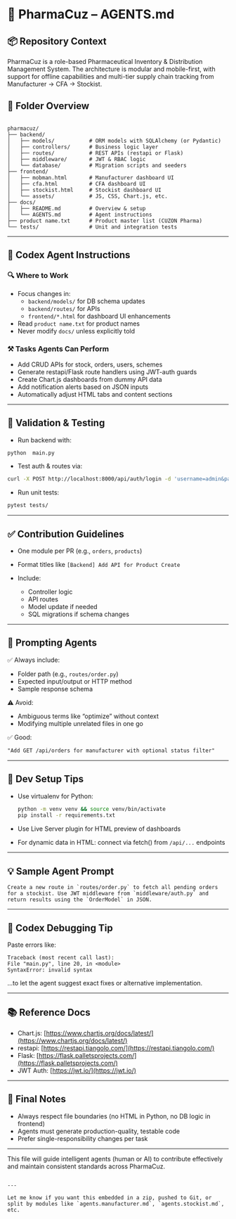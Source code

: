 
# 💊 PharmaCuz – AGENTS.md

## 📦 Repository Context

PharmaCuz is a role-based Pharmaceutical Inventory & Distribution Management System. The architecture is modular and mobile-first, with support for offline capabilities and multi-tier supply chain tracking from Manufacturer → CFA → Stockist.

## 📁 Folder Overview

```

pharmacuz/
├── backend/
│   ├── models/           # ORM models with SQLAlchemy (or Pydantic)
│   ├── controllers/      # Business logic layer
│   ├── routes/           # REST APIs (restapi or Flask)
│   ├── middleware/       # JWT & RBAC logic
│   └── database/         # Migration scripts and seeders
├── frontend/
│   ├── mobman.html       # Manufacturer dashboard UI
│   ├── cfa.html          # CFA dashboard UI
│   ├── stockist.html     # Stockist dashboard UI
│   └── assets/           # JS, CSS, Chart.js, etc.
├── docs/
│   ├── README.md         # Overview & setup
│   └── AGENTS.md         # Agent instructions
├── product name.txt      # Product master list (CUZON Pharma)
└── tests/                # Unit and integration tests

````

---

## 🧠 Codex Agent Instructions

### 🔍 Where to Work
- Focus changes in:
  - `backend/models/` for DB schema updates
  - `backend/routes/` for APIs
  - `frontend/*.html` for dashboard UI enhancements
- Read `product name.txt` for product names
- Never modify `docs/` unless explicitly told

### ⚒️ Tasks Agents Can Perform
- Add CRUD APIs for stock, orders, users, schemes
- Generate restapi/Flask route handlers using JWT-auth guards
- Create Chart.js dashboards from dummy API data
- Add notification alerts based on JSON inputs
- Automatically adjust HTML tabs and content sections

---

## 🧪 Validation & Testing

- Run backend with:

```bash
python  main.py
````

* Test auth & routes via:

```bash
curl -X POST http://localhost:8000/api/auth/login -d 'username=admin&password=admin'
```


* Run unit tests:

```bash
pytest tests/
```

---

## ✅ Contribution Guidelines

* One module per PR (e.g., `orders`, `products`)
* Format titles like `[Backend] Add API for Product Create`
* Include:

  * Controller logic
  * API routes
  * Model update if needed
  * SQL migrations if schema changes

---

## 🧭 Prompting Agents

✅ Always include:

* Folder path (e.g., `routes/order.py`)
* Expected input/output or HTTP method
* Sample response schema

⚠️ Avoid:

* Ambiguous terms like “optimize” without context
* Modifying multiple unrelated files in one go

✅ Good:

```md
"Add GET /api/orders for manufacturer with optional status filter"
```

---

## 🧰 Dev Setup Tips

* Use virtualenv for Python:

  ```bash
  python -m venv venv && source venv/bin/activate
  pip install -r requirements.txt
  ```

* Use Live Server plugin for HTML preview of dashboards

* For dynamic data in HTML: connect via fetch() from `/api/...` endpoints

---

## 💡 Sample Agent Prompt

```
Create a new route in `routes/order.py` to fetch all pending orders for a stockist. Use JWT middleware from `middleware/auth.py` and return results using the `OrderModel` in JSON.
```

---

## 🧠 Codex Debugging Tip

Paste errors like:

```
Traceback (most recent call last):
File "main.py", line 20, in <module>
SyntaxError: invalid syntax
```

...to let the agent suggest exact fixes or alternative implementation.

---

## 📚 Reference Docs

* Chart.js: [https://www.chartjs.org/docs/latest/](https://www.chartjs.org/docs/latest/)
* restapi: [https://restapi.tiangolo.com/](https://restapi.tiangolo.com/)
* Flask: [https://flask.palletsprojects.com/](https://flask.palletsprojects.com/)
* JWT Auth: [https://jwt.io/](https://jwt.io/)

---

## 📌 Final Notes

* Always respect file boundaries (no HTML in Python, no DB logic in frontend)
* Agents must generate production-quality, testable code
* Prefer single-responsibility changes per task

---

This file will guide intelligent agents (human or AI) to contribute effectively and maintain consistent standards across PharmaCuz.

```

---

Let me know if you want this embedded in a zip, pushed to Git, or split by modules like `agents.manufacturer.md`, `agents.stockist.md`, etc.
```
